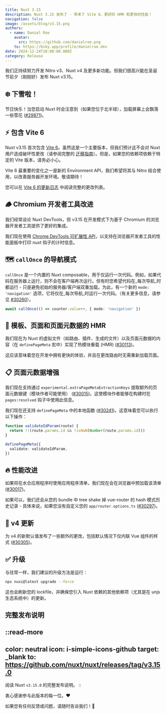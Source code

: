 ```yaml
---
title: Nuxt 3.15
description: Nuxt 3.15 发布了 - 带来了 Vite 6、更好的 HMR 和更快的性能！
navigation: false
image: /assets/blog/v3.15.png
authors:
  - name: Daniel Roe
    avatar:
      src: https://github.com/danielroe.png
    to: https://bsky.app/profile/danielroe.dev
date: 2024-12-24T10:00:00.000Z
category: Release
---
```


我们正持续努力开发 Nitro v3、Nuxt v4 及更多新功能。但我们很高兴能在圣诞节前夕（刚刚好）发布 Nuxt v3.15。

## ❄️ 下雪啦！

节日快乐！当您启动 Nuxt 时会注意到（如果您位于北半球），加载屏幕上会飘落一些雪花 ([\#29871](https://github.com/nuxt/nuxt/pull/29871))。

## ⚡️ 包含 Vite 6

Nuxt v3.15 首次包含 [Vite 6](https://vite.dev/blog/announcing-vite6)。虽然这是一个主要版本，但我们预计这不会对 Nuxt 用户造成破坏性更改（请参阅完整的 [迁移指南](https://vite.dev/guide/migration.html)）。但是，如果您的依赖项依赖于特定的 Vite 版本，请务必小心。

Vite 6 最重要的变化之一是新的 Environment API，我们希望将其与 Nitro 结合使用，以改善服务器开发环境。敬请期待！

您可以在 [Vite 6 的更新日志](https://github.com/vitejs/vite/blob/main/packages/vite/CHANGELOG.md#600-2024-11-26) 中阅读完整的更改列表。

## 🪵 Chromium 开发者工具改进

我们经常谈论 Nuxt DevTools，但 v3.15 在开发模式下为基于 Chromium 的浏览器开发者工具提供了更好的集成。

我们现在使用 [Chrome DevTools 可扩展性 API](https://developer.chrome.com/docs/devtools/performance/extension)，以支持在浏览器开发者工具的性能面板中打印 nuxt 钩子的计时信息。

## 🗺️ `callOnce` 的导航模式

`callOnce` 是一个内置的 Nuxt composable，用于仅运行一次代码。例如，如果代码在服务器上运行，则不会在客户端再次运行。但有时您希望代码在\_每次导航\_时都运行 - 只是避免初始的服务器/客户端双重加载。为此，有一个新的 `mode: 'navigation'` 选项，它将仅在\_每次导航\_时运行一次代码。（有关更多信息，请参见 [\#30260](https://github.com/nuxt/nuxt/pull/30260)）。

```ts
await callOnce(() => counter.value++, { mode: 'navigation' })
```

## 🥵 模板、页面和页面元数据的 HMR

我们现在为 Nuxt 的虚拟文件（如路由、插件、生成的文件）以及页面元数据的内容（在 `definePageMeta` 宏中）实现了热模块重载 (HMR) ([\#30113](https://github.com/nuxt/nuxt/pull/30113))。

这应该意味着您在开发中拥有更快的体验，并且在更改路由时无需重新加载页面。

## 📋 页面元数据增强

我们现在支持通过 `experimental.extraPageMetaExtractionKeys` 提取额外的页面元数据键（模块作者可能使用） ([\#30015](https://github.com/nuxt/nuxt/pull/30015))。这使模块作者能够在构建时在 `pages:resolved` 钩子中使用此信息。

我们现在还支持 `definePageMeta` 中的本地函数 ([\#30241](https://github.com/nuxt/nuxt/pull/30241))。这意味着您可以执行以下操作：

```ts
function validateIdParam(route) {
  return !!(route.params.id && !isNaN(Number(route.params.id)))
}

definePageMeta({
  validate: validateIdParam,
})
```

## 🔥 性能改进

如果将在水合应用程序时使用应用程序清单，我们现在会在浏览器中预加载该清单 ([\#30017](https://github.com/nuxt/nuxt/pull/30017))。

如果可以，我们还会从您的 bundle 中 tree shake 掉 vue-router 的 hash 模式历史记录 - 具体来说，如果您没有自定义您的 `app/router.options.ts` ([\#30297](https://github.com/nuxt/nuxt/pull/30297))。

## 🐣 v4 更新

为 v4 的新默认值发布了一些额外的更改，包括默认情况下仅内联 Vue 组件的样式 ([\#30305](https://github.com/nuxt/nuxt/pull/30305))。

## ✅ 升级

与往常一样，我们建议的升级方法是运行：

```sh
npx nuxi@latest upgrade --force
```

这也会刷新您的 lockfile，并确保您引入 Nuxt 依赖的其他依赖项（尤其是在 unjs 生态系统中）的更新。

## 完整发布说明

::read-more
---
color: neutral 
icon: i-simple-icons-github 
target: \_blank 
to: https://github.com/nuxt/nuxt/releases/tag/v3.15.0
---
阅读 Nuxt `v3.15.0` 的完整发布说明。
::

衷心感谢参与此版本的每一位。❤️

如果您有任何反馈或问题，请随时告诉我们！🙏

